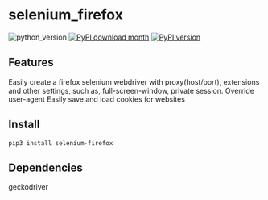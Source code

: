 # selenium_firefox
![python_version](https://img.shields.io/static/v1?label=Python&message=3.5%20|%203.6%20|%203.7&color=blue) [![PyPI download month](https://img.shields.io/pypi/dm/selenium-firefox?logo=pypi&logoColor=white)](https://pypi.python.org/pypi/selenium-firefox/) [![PyPI version](https://img.shields.io/pypi/v/selenium-firefox?logo=pypi&logoColor=white)](https://pypi.python.org/pypi/selenium-firefox/)

## Features
Easily create a firefox selenium webdriver with proxy(host/port), extensions and other settings, such as, full-screen-window,
private session.
Override user-agent
Easily save and load cookies for websites

## Install
~~~~
pip3 install selenium-firefox
~~~~

## Dependencies
geckodriver
